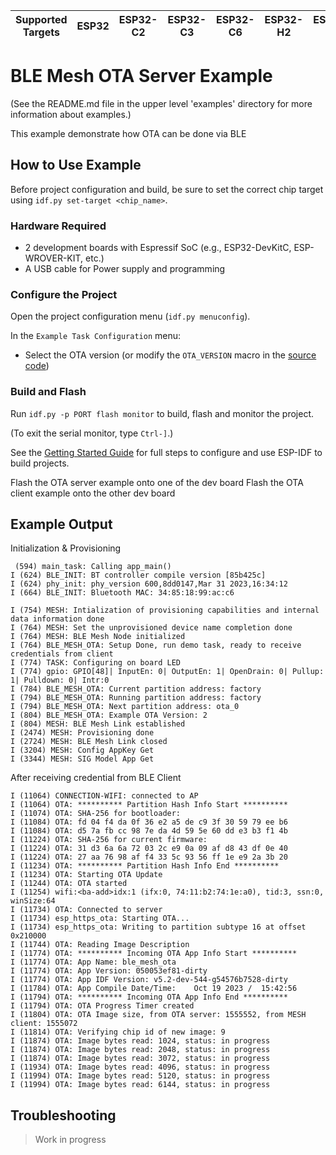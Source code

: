 | Supported Targets | ESP32 | ESP32-C2 | ESP32-C3 | ESP32-C6 | ESP32-H2 | ESP32-S2 | ESP32-S3 |
| ----------------- | ----- | -------- | -------- | -------- | -------- | -------- | -------- |

# BLE Mesh OTA Server Example

(See the README.md file in the upper level 'examples' directory for more information about examples.)

This example demonstrate how OTA can be done via BLE

## How to Use Example

Before project configuration and build, be sure to set the correct chip target using `idf.py set-target <chip_name>`.

### Hardware Required

* 2 development boards with Espressif SoC (e.g., ESP32-DevKitC, ESP-WROVER-KIT, etc.)
* A USB cable for Power supply and programming

### Configure the Project

Open the project configuration menu (`idf.py menuconfig`).

In the `Example Task Configuration` menu:

* Select the OTA version (or modify the `OTA_VERSION` macro in the [source code](/main/task/task.h))

### Build and Flash

Run `idf.py -p PORT flash monitor` to build, flash and monitor the project.

(To exit the serial monitor, type ``Ctrl-]``.)

See the [Getting Started Guide](https://docs.espressif.com/projects/esp-idf/en/latest/get-started/index.html) for full steps to configure and use ESP-IDF to build projects.

Flash the OTA server example onto one of the dev board
Flash the OTA client example onto the other dev board


## Example Output

Initialization & Provisioning
```
 (594) main_task: Calling app_main()
I (624) BLE_INIT: BT controller compile version [85b425c]
I (624) phy_init: phy_version 600,8dd0147,Mar 31 2023,16:34:12
I (664) BLE_INIT: Bluetooth MAC: 34:85:18:99:ac:c6

I (754) MESH: Intialization of provisioning capabilities and internal data information done
I (764) MESH: Set the unprovisioned device name completion done
I (764) MESH: BLE Mesh Node initialized
I (764) BLE_MESH_OTA: Setup Done, run demo task, ready to receive credentials from client
I (774) TASK: Configuring on board LED
I (774) gpio: GPIO[48]| InputEn: 0| OutputEn: 1| OpenDrain: 0| Pullup: 1| Pulldown: 0| Intr:0 
I (784) BLE_MESH_OTA: Current partition address: factory
I (794) BLE_MESH_OTA: Running partition address: factory
I (794) BLE_MESH_OTA: Next partition address: ota_0
I (804) BLE_MESH_OTA: Example OTA Version: 2
I (804) MESH: BLE Mesh Link established
I (2474) MESH: Provisioning done
I (2724) MESH: BLE Mesh Link closed
I (3204) MESH: Config AppKey Get
I (3344) MESH: SIG Model App Get
```

After receiving credential from BLE Client
```
I (11064) CONNECTION-WIFI: connected to AP
I (11064) OTA: ********** Partition Hash Info Start **********
I (11074) OTA: SHA-256 for bootloader: 
I (11084) OTA: fd 04 f4 da 0f 36 e2 a5 de c9 3f 30 59 79 ee b6 
I (11084) OTA: d5 7a fb cc 98 7e da 4d 59 5e 60 dd e3 b3 f1 4b 
I (11224) OTA: SHA-256 for current firmware: 
I (11224) OTA: 31 d3 6a 6a 72 03 2c e9 0a 09 af d8 43 df 0e 40 
I (11224) OTA: 27 aa 76 98 af f4 33 5c 93 56 ff 1e e9 2a 3b 20 
I (11234) OTA: ********** Partition Hash Info End **********
I (11234) OTA: Starting OTA Update
I (11244) OTA: OTA started
I (11254) wifi:<ba-add>idx:1 (ifx:0, 74:11:b2:74:1e:a0), tid:3, ssn:0, winSize:64
I (11734) OTA: Connected to server
I (11734) esp_https_ota: Starting OTA...
I (11734) esp_https_ota: Writing to partition subtype 16 at offset 0x210000
I (11744) OTA: Reading Image Description
I (11774) OTA: ********** Incoming OTA App Info Start **********
I (11774) OTA: App Name: ble_mesh_ota
I (11774) OTA: App Version: 050053ef81-dirty
I (11774) OTA: App IDF Version: v5.2-dev-544-g54576b7528-dirty
I (11784) OTA: App Compile Date/Time: 	 Oct 19 2023 /	15:42:56
I (11794) OTA: ********** Incoming OTA App Info End **********
I (11794) OTA: OTA Progress Timer created
I (11804) OTA: OTA Image size, from OTA server: 1555552, from MESH client: 1555072
I (11814) OTA: Verifying chip id of new image: 9
I (11874) OTA: Image bytes read: 1024, status: in progress
I (11874) OTA: Image bytes read: 2048, status: in progress
I (11874) OTA: Image bytes read: 3072, status: in progress
I (11934) OTA: Image bytes read: 4096, status: in progress
I (11994) OTA: Image bytes read: 5120, status: in progress
I (11994) OTA: Image bytes read: 6144, status: in progress

```

## Troubleshooting

> Work in progress
